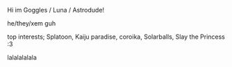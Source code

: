 Hi im Goggles / Luna / Astrodude!

he/they/xem guh

top interests; Splatoon, Kaiju paradise, coroika, Solarballs, Slay the Princess :3 

lalalalalala
